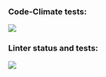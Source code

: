 ### Code-Climate tests:
<a href="https://codeclimate.com/github/iFoxtrot33/stopwatch/maintainability"><img src="https://api.codeclimate.com/v1/badges/c4b96e92f88f67ac459c/maintainability" /></a>

### Linter status and tests:
![](https://github.com/iFoxtrot33/stopwatch/actions/workflows/lintCheck.yml/badge.svg)
